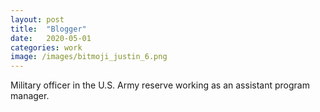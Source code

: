 ```yaml
---
layout: post
title:  "Blogger"
date:   2020-05-01
categories: work
image: /images/bitmoji_justin_6.png
---
```

Military officer in the U.S. Army reserve working as an assistant program manager. 


